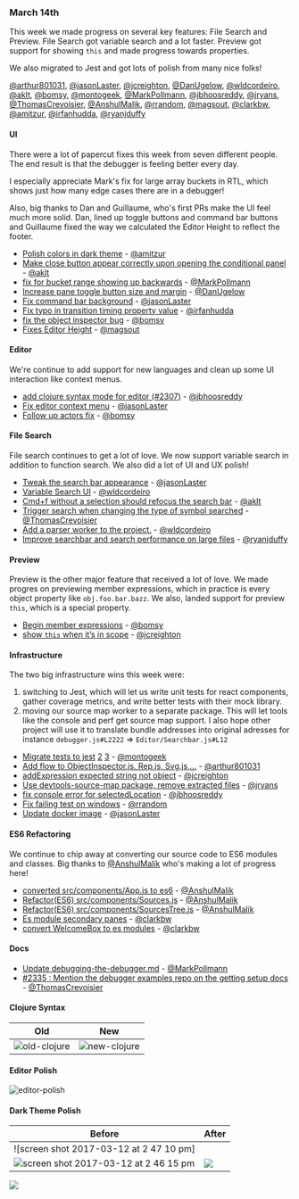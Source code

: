 ### March 14th

This week we made progress on several key features: File Search and Preview.
File Search got variable search and a lot faster. Preview got support for showing `this` and made progress towards properties.

We also migrated to Jest and got lots of polish from many nice folks!

[@arthur801031], [@jasonLaster], [@jcreighton], [@DanUgelow], [@wldcordeiro], [@aklt], [@bomsy], [@montogeek], [@MarkPollmann], [@jbhoosreddy], [@jryans], [@ThomasCrevoisier], [@AnshulMalik], [@rrandom], [@magsout], [@clarkbw], [@amitzur], [@irfanhudda], [@ryanjduffy]

#### UI

There were a lot of papercut fixes this week from seven different people.
The end result is that the debugger is feeling better every day.

I especially appreciate Mark's fix for large array buckets in RTL, which shows just how many edge cases there are in a debugger!

Also, big thanks to Dan and Guillaume, who's first PRs make the UI feel much more solid. Dan, lined up toggle buttons and command bar buttons and Guillaume fixed the way we calculated the Editor Height to reflect the footer.

* [Polish colors in dark theme][pr-35] - [@amitzur]
* [Make close button appear correctly upon opening the conditional panel][pr-8] - [@aklt]
* [fix for bucket range showing up backwards][pr-17] - [@MarkPollmann]
* [Increase pane toggle button size and margin][pr-3] - [@DanUgelow]
* [Fix command bar background][pr-6] - [@jasonLaster]
* [Fix typo in transition timing property value][pr-37] - [@irfanhudda]
* [fix the object inspector bug][pr-19] - [@bomsy]
* [Fixes Editor Height][pr-28] - [@magsout]


#### Editor

We're continue to add support for new languages and clean up some UI interaction like context menus.

* [add clojure syntax mode for editor (#2307)][pr-14] - [@jbhoosreddy]
* [Fix editor context menu][pr-15] - [@jasonLaster]
* [Follow up actors fix][pr-16] - [@bomsy]


#### File Search

File search continues to get a lot of love. We now support variable search in addition
to function search. We also did a lot of UI and UX polish!

* [Tweak the search bar appearance][pr-7] - [@jasonLaster]
* [Variable Search UI][pr-4] - [@wldcordeiro]
* [Cmd+f without a selection should refocus the search bar][pr-10] - [@aklt]
* [Trigger search when changing the type of symbol searched][pr-22] - [@ThomasCrevoisier]
* [Add a parser worker to the project.][pr-27] - [@wldcordeiro]
* [Improve searchbar and search performance on large files][pr-38] - [@ryanjduffy]

#### Preview

Preview is the other major feature that received a lot of love. We made progres on previewing member expressions, which in practice is every object property like `obj.foo.bar.bazz`. We also, landed support for preview `this`, which is a special property.

* [Begin member expressions][pr-9] - [@bomsy]
* [show `this` when it’s in scope][pr-18] - [@jcreighton]


#### Infrastructure

The two big infrastructure wins this week were:

1. switching to Jest, which will let us write unit tests for react components, gather coverage metrics, and write better tests with their mock library.
2. moving our source map worker to a separate package. This will let tools like the console and perf get source map support. I also hope other project will use it to translate bundle addresses into original adresses for instance `debugger.js#L2222` => `Editor/Searchbar.js#L12`

* [Migrate tests to jest][pr-11] [2][pr-30] [3][pr-20] - [@montogeek]
* [Add flow to ObjectInspector.js, Rep.js, Svg.js,...][pr-0] - [@arthur801031]
* [addExpression expected string not object][pr-2] - [@jcreighton]
* [Use devtools-source-map package, remove extracted files][pr-21] - [@jryans]
* [fix console error for selectedLocation][pr-24] - [@jbhoosreddy]
* [Fix failing test on windows][pr-25] - [@rrandom]
* [Update docker image][pr-29] - [@jasonLaster]

#### ES6 Refactoring

We continue to chip away at converting our source code to ES6 modules and classes. Big thanks to [@AnshulMalik] who's making a lot of progress here!

* [converted src/components/App.js to es6][pr-23] - [@AnshulMalik]
* [Refactor(ES6) src/components/Sources.js][pr-26] - [@AnshulMalik]
* [Refactor(ES6) src/components/SourcesTree.js][pr-31] - [@AnshulMalik]
* [Es module secondary panes][pr-32] - [@clarkbw]
* [convert WelcomeBox to es modules][pr-34] - [@clarkbw]

#### Docs

* [Update debugging-the-debugger.md][pr-13] - [@MarkPollmann]
* [#2335 : Mention the debugger examples repo on the getting setup docs][pr-33] - [@ThomasCrevoisier]


#### Clojure Syntax

| Old | New |
|-----|-----|
|![old-clojure]|![new-clojure]|

#### Editor Polish

![editor-polish]

#### Dark Theme Polish

|Before|After|
|---|--|
|![screen shot 2017-03-12 at 2 47 10 pm]|
![screen shot 2017-03-12 at 2 46 15 pm](https://cloud.githubusercontent.com/assets/254562/23834847/799a1982-0733-11e7-966f-99c64c66751f.png)|![](https://cloud.githubusercontent.com/assets/254562/23834846/7995e376-0733-11e7-8172-9fc834147eb8.png)|

![](http://g.recordit.co/13KfTeqCFK.gif)


[old-clojure]:https://cloud.githubusercontent.com/assets/2481105/23819572/0d5333a2-05d6-11e7-8ba9-0ba5cdb89a3e.png
[new-clojure]:https://cloud.githubusercontent.com/assets/2481105/23818604/b623f2ca-05ca-11e7-8d99-12ad2f15a020.png

[editor-polish]:https://cloud.githubusercontent.com/assets/254562/23680633/f0ad3ef6-0359-11e7-9241-96ff93ab079f.png

[pr-0]:https://github.com/devtools-html/debugger.html/pull/2295
[pr-1]:https://github.com/devtools-html/debugger.html/pull/2298
[pr-2]:https://github.com/devtools-html/debugger.html/pull/2303
[pr-3]:https://github.com/devtools-html/debugger.html/pull/2301
[pr-4]:https://github.com/devtools-html/debugger.html/pull/2251
[pr-5]:https://github.com/devtools-html/debugger.html/pull/2311
[pr-6]:https://github.com/devtools-html/debugger.html/pull/2308
[pr-7]:https://github.com/devtools-html/debugger.html/pull/2288
[pr-8]:https://github.com/devtools-html/debugger.html/pull/2314
[pr-9]:https://github.com/devtools-html/debugger.html/pull/2297
[pr-10]:https://github.com/devtools-html/debugger.html/pull/2247
[pr-11]:https://github.com/devtools-html/debugger.html/pull/2315
[pr-12]:https://github.com/devtools-html/debugger.html/pull/2322
[pr-13]:https://github.com/devtools-html/debugger.html/pull/2330
[pr-14]:https://github.com/devtools-html/debugger.html/pull/2313
[pr-15]:https://github.com/devtools-html/debugger.html/pull/2325
[pr-16]:https://github.com/devtools-html/debugger.html/pull/2338
[pr-17]:https://github.com/devtools-html/debugger.html/pull/2328
[pr-18]:https://github.com/devtools-html/debugger.html/pull/2340
[pr-19]:https://github.com/devtools-html/debugger.html/pull/2337
[pr-20]:https://github.com/devtools-html/debugger.html/pull/2320
[pr-21]:https://github.com/devtools-html/debugger.html/pull/2329
[pr-22]:https://github.com/devtools-html/debugger.html/pull/2346
[pr-23]:https://github.com/devtools-html/debugger.html/pull/2342
[pr-24]:https://github.com/devtools-html/debugger.html/pull/2334
[pr-25]:https://github.com/devtools-html/debugger.html/pull/2343
[pr-26]:https://github.com/devtools-html/debugger.html/pull/2345
[pr-27]:https://github.com/devtools-html/debugger.html/pull/2312
[pr-28]:https://github.com/devtools-html/debugger.html/pull/2331
[pr-29]:https://github.com/devtools-html/debugger.html/pull/2361
[pr-30]:https://github.com/devtools-html/debugger.html/pull/2354
[pr-31]:https://github.com/devtools-html/debugger.html/pull/2353
[pr-32]:https://github.com/devtools-html/debugger.html/pull/2352
[pr-33]:https://github.com/devtools-html/debugger.html/pull/2356
[pr-34]:https://github.com/devtools-html/debugger.html/pull/2348
[pr-35]:https://github.com/devtools-html/debugger.html/pull/2344
[pr-36]:https://github.com/devtools-html/debugger.html/pull/2360
[pr-37]:https://github.com/devtools-html/debugger.html/pull/2358
[pr-38]:https://github.com/devtools-html/debugger.html/pull/2332
[@arthur801031]:http://github.com/arthur801031
[@jasonLaster]:http://github.com/jasonLaster
[@jcreighton]:http://github.com/jcreighton
[@DanUgelow]:http://github.com/DanUgelow
[@wldcordeiro]:http://github.com/wldcordeiro
[@aklt]:http://github.com/aklt
[@bomsy]:http://github.com/bomsy
[@montogeek]:http://github.com/montogeek
[@MarkPollmann]:http://github.com/MarkPollmann
[@jbhoosreddy]:http://github.com/jbhoosreddy
[@jryans]:http://github.com/jryans
[@ThomasCrevoisier]:http://github.com/ThomasCrevoisier
[@AnshulMalik]:http://github.com/AnshulMalik
[@rrandom]:http://github.com/rrandom
[@magsout]:http://github.com/magsout
[@clarkbw]:http://github.com/clarkbw
[@amitzur]:http://github.com/amitzur
[@irfanhudda]:http://github.com/irfanhudda
[@ryanjduffy]:http://github.com/ryanjduffy
